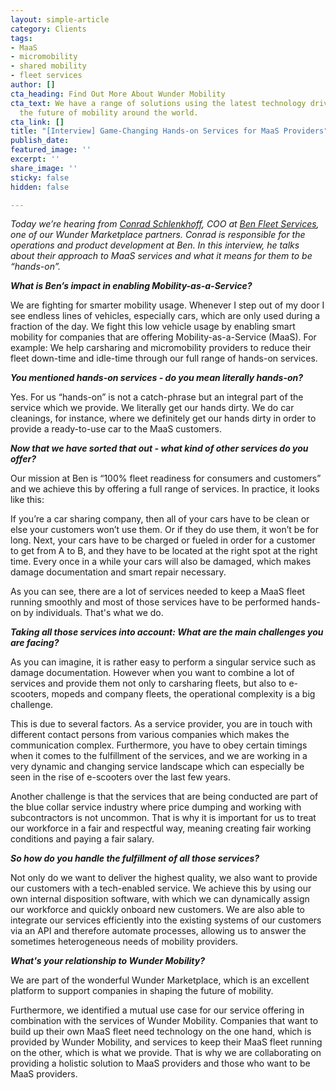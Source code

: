 ```yaml
---
layout: simple-article
category: Clients
tags:
- MaaS
- micromobility
- shared mobility
- fleet services
author: []
cta_heading: Find Out More About Wunder Mobility
cta_text: We have a range of solutions using the latest technology driving forward
  the future of mobility around the world.
cta_link: []
title: "[Interview] Game-Changing Hands-on Services for MaaS Providers"
publish_date: 
featured_image: ''
excerpt: ''
share_image: ''
sticky: false
hidden: false

---
```

_Today we’re hearing from_ [_Conrad Schlenkhoff_](https://www.linkedin.com/in/conrad-schlenkhoff/)_, COO at_ [_Ben Fleet Services_](https://www.benfleetservices.com/)_, one of our Wunder Marketplace partners. Conrad is responsible for the operations and product development at Ben. In this interview, he talks about their approach to MaaS services and what it means for them to be “hands-on”._

**_What is Ben’s impact in enabling Mobility-as-a-Service?_**

We are fighting for smarter mobility usage. Whenever I step out of my door I see endless lines of vehicles, especially cars, which are only used during a fraction of the day. We fight this low vehicle usage by enabling smart mobility for companies that are offering Mobility-as-a-Service (MaaS). For example: We help carsharing and micromobility providers to reduce their fleet down-time and idle-time through our full range of hands-on services.

**_You mentioned hands-on services - do you mean literally hands-on?_**

Yes. For us “hands-on” is not a catch-phrase but an integral part of the service which we provide. We literally get our hands dirty. We do car cleanings, for instance, where we definitely get our hands dirty in order to provide a ready-to-use car to the MaaS customers.

**_Now that we have sorted that out - what kind of other services do you offer?_**

Our mission at Ben is “100% fleet readiness for consumers and customers” and we achieve this by offering a full range of services. In practice, it looks like this:

If you’re a car sharing company, then all of your cars have to be clean or else your customers won’t use them. Or if they do use them, it won’t be for long. Next, your cars have to be charged or fueled in order for a customer to get from A to B, and they have to be located at the right spot at the right time. Every once in a while your cars will also be damaged, which makes damage documentation and smart repair necessary.

As you can see, there are a lot of services needed to keep a MaaS fleet running smoothly and most of those services have to be performed hands-on by individuals. That's what we do.

**_Taking all those services into account: What are the main challenges you are facing?_**

As you can imagine, it is rather easy to perform a singular service such as damage documentation. However when you want to combine a lot of services and provide them not only to carsharing fleets, but also to e-scooters, mopeds and company fleets, the operational complexity is a big challenge.

This is due to several factors. As a service provider, you are in touch with different contact persons from various companies which makes the communication complex. Furthermore, you have to obey certain timings when it comes to the fulfillment of the services, and we are working in a very dynamic and changing service landscape which can especially be seen in the rise of e-scooters over the last few years.

Another challenge is that the services that are being conducted are part of the blue collar service industry where price dumping and working with subcontractors is not uncommon. That is why it is important for us to treat our workforce in a fair and respectful way, meaning creating fair working conditions and paying a fair salary.

**_So how do you handle the fulfillment of all those services?_**

Not only do we want to deliver the highest quality, we also want to provide our customers with a tech-enabled service. We achieve this by using our own internal disposition software, with which we can dynamically assign our workforce and quickly onboard new customers. We are also able to integrate our services efficiently into the existing systems of our customers via an API and therefore automate processes, allowing us to answer the sometimes heterogeneous needs of mobility providers.

**_What's your relationship to Wunder Mobility?_**

We are part of the wonderful Wunder Marketplace, which is an excellent platform to support companies in shaping the future of mobility.

Furthermore, we identified a mutual use case for our service offering in combination with the services of Wunder Mobility. Companies that want to build up their own MaaS fleet need technology on the one hand, which is provided by Wunder Mobility, and services to keep their MaaS fleet running on the other, which is what we provide. That is why we are collaborating on providing a holistic solution to MaaS providers and those who want to be MaaS providers.
